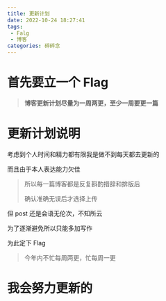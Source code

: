 ```yaml
---
title: 更新计划
date: 2022-10-24 18:27:41
tags:
 - Falg
 - 博客
categories: 碎碎念
---
```

# 首先要立一个 Flag

<div class="danger">

> **博客更新计划尽量为一周两更，至少一周要更一篇**

</div>

<!-- more -->

# 更新计划说明

考虑到个人时间和精力都有限我是做不到每天都去更新的

而且由于本人表达能力欠佳

<div class="warning">

> 所以每一篇博客都是反复斟酌措辞和排版后
>
> 确认准确无误后才选择上传

</div>

但 post 还是会语无伦次，不知所云

为了逐渐避免所以只能多加写作

为此定下 Flag 



> 今年内不忙每周两更，忙每周一更


# 我会努力更新的
